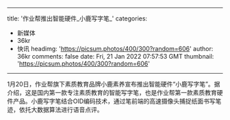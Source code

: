 
---
title: '作业帮推出智能硬件_小鹿写字笔_'
categories: 
 - 新媒体
 - 36kr
 - 快讯
headimg: 'https://picsum.photos/400/300?random=606'
author: 36kr
comments: false
date: Fri, 21 Jan 2022 07:57:53 GMT
thumbnail: 'https://picsum.photos/400/300?random=606'
---

<div>   
1月20日，作业帮旗下素质教育品牌小鹿素养宣布推出智能硬件“小鹿写字笔”。据介绍，这是国内第一款专注素质教育的智能写字笔，也是作业帮第一款素质教育硬件产品。小鹿写字笔结合OID编码技术，通过笔前端的高速摄像头捕捉纸面书写笔迹，依托大数据算法进行语音点评。  
</div>
            